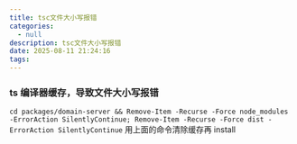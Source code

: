```yaml
---
title: tsc文件大小写报错
categories:
  - null
description: tsc文件大小写报错
date: 2025-08-11 21:24:16
tags:
---
```


### ts 编译器缓存，导致文件大小写报错

`cd packages/domain-server && Remove-Item -Recurse -Force node_modules -ErrorAction SilentlyContinue; Remove-Item -Recurse -Force dist -ErrorAction SilentlyContinue`
用上面的命令清除缓存再 install
